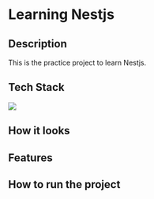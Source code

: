 # Learning Nestjs

## Description

This is the practice project to learn Nestjs. 

## Tech Stack

<img src="https://skillicons.dev/icons?i=js,ts,nestjs" />

## How it looks
## Features
## How to run the project
